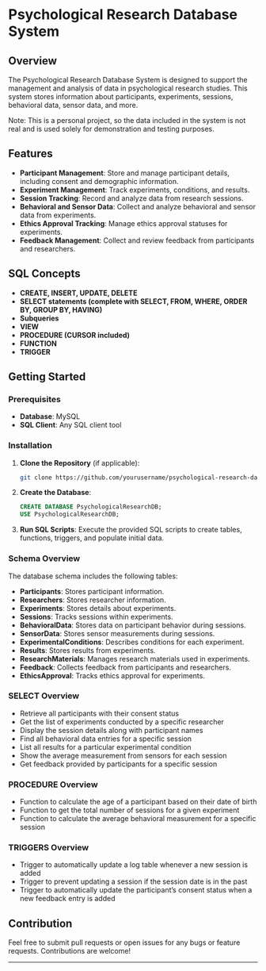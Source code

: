 # Psychological Research Database System

## Overview

The Psychological Research Database System is designed to support the management and analysis of data in psychological research studies. This system stores information about participants, experiments, sessions, behavioral data, sensor data, and more.  

Note: This is a personal project, so the data included in the system is not real and is used solely for demonstration and testing purposes.
## Features

- **Participant Management**: Store and manage participant details, including consent and demographic information.
- **Experiment Management**: Track experiments, conditions, and results.
- **Session Tracking**: Record and analyze data from research sessions.
- **Behavioral and Sensor Data**: Collect and analyze behavioral and sensor data from experiments.
- **Ethics Approval Tracking**: Manage ethics approval statuses for experiments.
- **Feedback Management**: Collect and review feedback from participants and researchers.

##  SQL Concepts
- **CREATE, INSERT, UPDATE, DELETE**
- **SELECT statements (complete with SELECT, FROM, WHERE, ORDER BY, GROUP BY, HAVING)**
- **Subqueries**
- **VIEW**
- **PROCEDURE (CURSOR included)**
- **FUNCTION**
- **TRIGGER**


## Getting Started

### Prerequisites

- **Database**: MySQL
- **SQL Client**: Any SQL client tool 

### Installation

1. **Clone the Repository** (if applicable):
   ```bash
   git clone https://github.com/yourusername/psychological-research-database.git
   ```

2. **Create the Database**:
   ```sql
   CREATE DATABASE PsychologicalResearchDB;
   USE PsychologicalResearchDB;
   ```

3. **Run SQL Scripts**: Execute the provided SQL scripts to create tables, functions, triggers, and populate initial data.

### Schema Overview

The database schema includes the following tables:

- **Participants**: Stores participant information.
- **Researchers**: Stores researcher information.
- **Experiments**: Stores details about experiments.
- **Sessions**: Tracks sessions within experiments.
- **BehavioralData**: Stores data on participant behavior during sessions.
- **SensorData**: Stores sensor measurements during sessions.
- **ExperimentalConditions**: Describes conditions for each experiment.
- **Results**: Stores results from experiments.
- **ResearchMaterials**: Manages research materials used in experiments.
- **Feedback**: Collects feedback from participants and researchers.
- **EthicsApproval**: Tracks ethics approval for experiments.

### SELECT Overview

- Retrieve all participants with their consent status
- Get the list of experiments conducted by a specific researcher
- Display the session details along with participant names
- Find all behavioral data entries for a specific session
- List all results for a particular experimental condition
- Show the average measurement from sensors for each session
- Get feedback provided by participants for a specific session

### PROCEDURE Overview

- Function to calculate the age of a participant based on their date of birth
- Function to get the total number of sessions for a given experiment
- Function to calculate the average behavioral measurement for a specific session

### TRIGGERS Overview

- Trigger to automatically update a log table whenever a new session is added
- Trigger to prevent updating a session if the session date is in the past
- Trigger to automatically update the participant’s consent status when a new feedback entry is added

## Contribution

Feel free to submit pull requests or open issues for any bugs or feature requests. Contributions are welcome!

---
